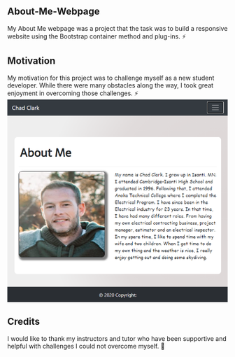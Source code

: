 ## About-Me-Webpage

My About Me webpage was a project that the task was to build a responsive website using the Bootstrap container method and plug-ins.
:zap:

## Motivation

My motivation for this project was to challenge myself as a new student developer. While there were many obstacles along the way, I took great enjoyment in overcoming those challenges.
:zap:
![alt text](./Images/AboutMe.PNG "HomePage")

## Credits

I would like to thank my instructors and tutor who have been supportive and helpful with challenges I could not overcome myself. :mega:
